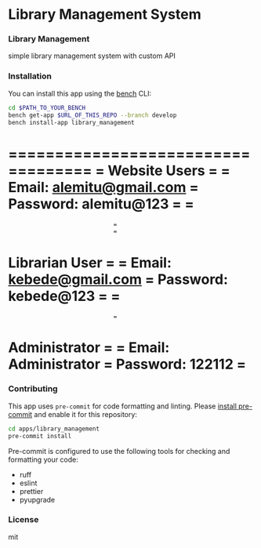 # Library Management System
### Library Management

simple library management system with custom API

### Installation

You can install this app using the [bench](https://github.com/frappe/bench) CLI:

```bash
cd $PATH_TO_YOUR_BENCH
bench get-app $URL_OF_THIS_REPO --branch develop
bench install-app library_management
```
===================================
                                  =
Website Users                     =
                                  =
Email: alemitu@gmail.com          =
Password: alemitu@123             =
                                  =
===================================
                                  =
                                  =
Librarian User                    =
                                  =
Email: kebede@gmail.com           =
Password: kebede@123              =
                                  =
===================================
                                  =
Administrator                     =
                                  =
Email: Administrator              =
Password: 122112                  =
===================================
### Contributing                  
This app uses `pre-commit` for code formatting and linting. Please [install pre-commit](https://pre-commit.com/#installation) and enable it for this repository:

```bash
cd apps/library_management
pre-commit install
```

Pre-commit is configured to use the following tools for checking and formatting your code:

- ruff
- eslint
- prettier
- pyupgrade

### License

mit